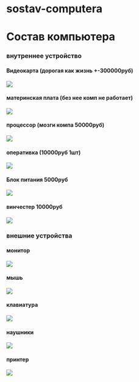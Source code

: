 # sostav-computera
 <html>
 <body>
   <h1>Состав компьютера</h1>
   <h3>внутреннее устройство</h3>
  <h4>Видеокарта (дорогая как жизнь +-300000руб)</h4>
  <img src="https://user-images.githubusercontent.com/77286271/137675202-e96ac6fe-dbe3-48c3-8007-ba737b7f3cf0.png">
  <h4>материнская плата (без нее комп не работает)</h4>
  <img src="https://user-images.githubusercontent.com/77286271/137675345-d1595f5c-2dce-4b1f-8ed9-a92a2600b05d.png">
  <h4>процессор (мозги компа 50000руб)</h4>
  <img src="https://user-images.githubusercontent.com/77286271/137676283-ab431137-6629-476b-9c0c-8dc8a33630ba.jpeg">
  <h4>оперативка (10000руб 1шт)</h4>
  <img src="https://user-images.githubusercontent.com/77286271/137675898-a7722f77-3ff0-435c-bc00-b1691bf43e2a.png">
  <h4>Блок питания 5000руб</h4>
   <img src="https://user-images.githubusercontent.com/77286271/137676044-a2d36041-5ba8-43ff-8f54-f215b84d1bfb.png">
  <h4>винчестер 10000руб</h4>
  <img src="https://user-images.githubusercontent.com/77286271/137676195-71e3f723-ea91-4283-9b03-abed7f643322.jpeg">
   <h3>внешние устройства</h3>
   <h4>монитор</h4>
    <img src="https://user-images.githubusercontent.com/77286271/137676726-1f9b64e6-fb23-4c54-8d9d-20970c18b7ef.png
">
  <h4>мышь</h4>
    <img src="https://user-images.githubusercontent.com/77286271/137676783-f5757c51-203d-40c9-9eb9-af53833dd778.png
">
  <h4>клавиатура</h4> 
  <img src="!https://user-images.githubusercontent.com/77286271/137676821-7ce2f759-8359-4d6a-b659-b397a5cbb1fa.jpeg
">
  <h4>наушники</h4>
    <img src="https://user-images.githubusercontent.com/77286271/137676897-64d8f244-559d-4d68-ae84-dd0bb7582c5c.png
">
  <h4>принтер</h4>
  <img src="https://user-images.githubusercontent.com/77286271/137676942-8b333b28-5043-46a3-81aa-8fa39aa71c75.jpeg
">
  
 </body>
 </html>
